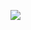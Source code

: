 [![](https://github-readme-stats.vercel.app/api?username=sierra1011&count_private=true)](https://github.com/sierra1011)
